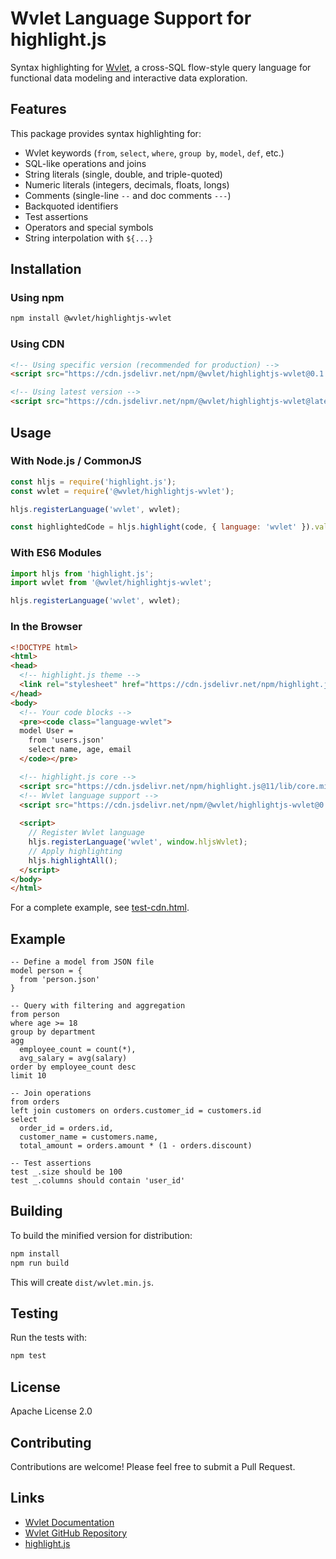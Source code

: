 # Wvlet Language Support for highlight.js

Syntax highlighting for [Wvlet](https://wvlet.org), a cross-SQL flow-style query language for functional data modeling and interactive data exploration.

## Features

This package provides syntax highlighting for:

- Wvlet keywords (`from`, `select`, `where`, `group by`, `model`, `def`, etc.)
- SQL-like operations and joins
- String literals (single, double, and triple-quoted)
- Numeric literals (integers, decimals, floats, longs)
- Comments (single-line `--` and doc comments `---`)
- Backquoted identifiers
- Test assertions
- Operators and special symbols
- String interpolation with `${...}`

## Installation

### Using npm

```bash
npm install @wvlet/highlightjs-wvlet
```

### Using CDN

```html
<!-- Using specific version (recommended for production) -->
<script src="https://cdn.jsdelivr.net/npm/@wvlet/highlightjs-wvlet@0.1.0/dist/wvlet.min.js"></script>

<!-- Using latest version -->
<script src="https://cdn.jsdelivr.net/npm/@wvlet/highlightjs-wvlet@latest/dist/wvlet.min.js"></script>
```

## Usage

### With Node.js / CommonJS

```javascript
const hljs = require('highlight.js');
const wvlet = require('@wvlet/highlightjs-wvlet');

hljs.registerLanguage('wvlet', wvlet);

const highlightedCode = hljs.highlight(code, { language: 'wvlet' }).value;
```

### With ES6 Modules

```javascript
import hljs from 'highlight.js';
import wvlet from '@wvlet/highlightjs-wvlet';

hljs.registerLanguage('wvlet', wvlet);
```

### In the Browser

```html
<!DOCTYPE html>
<html>
<head>
  <!-- highlight.js theme -->
  <link rel="stylesheet" href="https://cdn.jsdelivr.net/npm/highlight.js@11/styles/default.min.css">
</head>
<body>
  <!-- Your code blocks -->
  <pre><code class="language-wvlet">
  model User = 
    from 'users.json'
    select name, age, email
  </code></pre>

  <!-- highlight.js core -->
  <script src="https://cdn.jsdelivr.net/npm/highlight.js@11/lib/core.min.js"></script>
  <!-- Wvlet language support -->
  <script src="https://cdn.jsdelivr.net/npm/@wvlet/highlightjs-wvlet@0.1.0/dist/wvlet.min.js"></script>
  
  <script>
    // Register Wvlet language
    hljs.registerLanguage('wvlet', window.hljsWvlet);
    // Apply highlighting
    hljs.highlightAll();
  </script>
</body>
</html>
```

For a complete example, see [test-cdn.html](test-cdn.html).

## Example

```wvlet
-- Define a model from JSON file
model person = {
  from 'person.json'
}

-- Query with filtering and aggregation
from person
where age >= 18
group by department
agg
  employee_count = count(*),
  avg_salary = avg(salary)
order by employee_count desc
limit 10

-- Join operations
from orders
left join customers on orders.customer_id = customers.id
select
  order_id = orders.id,
  customer_name = customers.name,
  total_amount = orders.amount * (1 - orders.discount)

-- Test assertions
test _.size should be 100
test _.columns should contain 'user_id'
```

## Building

To build the minified version for distribution:

```bash
npm install
npm run build
```

This will create `dist/wvlet.min.js`.

## Testing

Run the tests with:

```bash
npm test
```

## License

Apache License 2.0

## Contributing

Contributions are welcome! Please feel free to submit a Pull Request.

## Links

- [Wvlet Documentation](https://wvlet.org)
- [Wvlet GitHub Repository](https://github.com/wvlet/wvlet)
- [highlight.js](https://highlightjs.org)